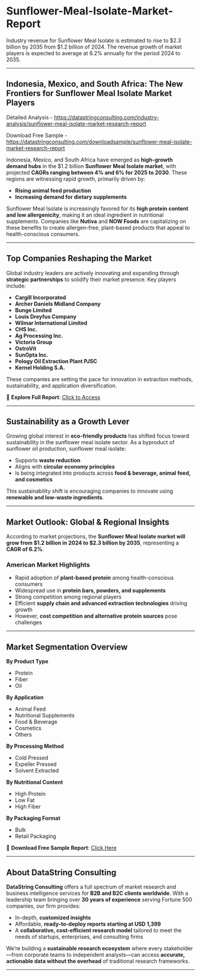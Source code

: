 # Sunflower-Meal-Isolate-Market-Report

Industry revenue for Sunflower Meal Isolate is estimated to rise to $2.3 billion by 2035 from $1.2 billion of 2024. The revenue growth of market players is expected to average at 6.2% annually for the period 2024 to 2035.

---

## **Indonesia, Mexico, and South Africa: The New Frontiers for Sunflower Meal Isolate Market Players**

Detailed Analysis - https://datastringconsulting.com/industry-analysis/sunflower-meal-isolate-market-research-report

Download Free Sample - https://datastringconsulting.com/downloadsample/sunflower-meal-isolate-market-research-report

Indonesia, Mexico, and South Africa have emerged as **high-growth demand hubs** in the \$1.2 billion **Sunflower Meal Isolate market**, with projected **CAGRs ranging between 4% and 6% for 2025 to 2030**. These regions are witnessing rapid growth, primarily driven by:

* **Rising animal feed production**
* **Increasing demand for dietary supplements**

Sunflower Meal Isolate is increasingly favored for its **high protein content and low allergenicity**, making it an ideal ingredient in nutritional supplements. Companies like **Nutiva** and **NOW Foods** are capitalizing on these benefits to create allergen-free, plant-based products that appeal to health-conscious consumers.

---

## **Top Companies Reshaping the Market**

Global industry leaders are actively innovating and expanding through **strategic partnerships** to solidify their market presence. Key players include:

* **Cargill Incorporated**
* **Archer Daniels Midland Company**
* **Bunge Limited**
* **Louis Dreyfus Company**
* **Wilmar International Limited**
* **CHS Inc.**
* **Ag Processing Inc.**
* **Victoria Group**
* **OstroVit**
* **SunOpta Inc.**
* **Pology Oil Extraction Plant PJSC**
* **Kernel Holding S.A.**

These companies are setting the pace for innovation in extraction methods, sustainability, and application diversification.

🔎 **Explore Full Report**: [Click to Access](https://datastringconsulting.com/industry-analysis/sunflower-meal-isolate-market-research-report)

---

## **Sustainability as a Growth Lever**

Growing global interest in **eco-friendly products** has shifted focus toward sustainability in the sunflower meal isolate sector. As a byproduct of sunflower oil production, sunflower meal isolate:

* Supports **waste reduction**
* Aligns with **circular economy principles**
* Is being integrated into products across **food & beverage, animal feed, and cosmetics**

This sustainability shift is encouraging companies to innovate using **renewable and low-waste ingredients**.

---

## **Market Outlook: Global & Regional Insights**

According to market projections, the **Sunflower Meal Isolate market will grow from \$1.2 billion in 2024 to \$2.3 billion by 2035**, representing a **CAGR of 6.2%**.

### **American Market Highlights**

* Rapid adoption of **plant-based protein** among health-conscious consumers
* Widespread use in **protein bars, powders, and supplements**
* Strong competition among regional players
* Efficient **supply chain and advanced extraction technologies** driving growth
* However, **cost competition and alternative protein sources** pose challenges

---

## **Market Segmentation Overview**

**By Product Type**

* Protein
* Fiber
* Oil

**By Application**

* Animal Feed
* Nutritional Supplements
* Food & Beverage
* Cosmetics
* Others

**By Processing Method**

* Cold Pressed
* Expeller Pressed
* Solvent Extracted

**By Nutritional Content**

* High Protein
* Low Fat
* High Fiber

**By Packaging Format**

* Bulk
* Retail Packaging

📩 **Download Free Sample Report**: [Click Here](https://datastringconsulting.com/downloadsample/sunflower-meal-isolate-market-research-report)

---

## **About DataString Consulting**

**DataString Consulting** offers a full spectrum of market research and business intelligence services for **B2B and B2C clients worldwide**. With a leadership team bringing over **30 years of experience** serving Fortune 500 companies, our firm provides:

* In-depth, **customized insights**
* Affordable, **ready-to-deploy reports starting at USD 1,399**
* A **collaborative, cost-efficient research model** tailored to meet the needs of startups, enterprises, and consulting firms

We’re building a **sustainable research ecosystem** where every stakeholder—from corporate teams to independent analysts—can access **accurate, actionable data without the overhead** of traditional research frameworks.

---
